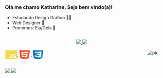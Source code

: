 ### Olá me chamo Katharine, Seja bem vindo(a)!

- Estudando Design Gráfico 👩‍💻
- Web Designer 💛
- Pronomes: Ela/Dela 💜

##

<div align="center">
  <a href="https://github.com/katysmy">
  <img height="180em" src="https://github-readme-stats.vercel.app/api?username=katysmy&show_icons=true&theme=radical&include_all_commits=true&count_private=true"/>
  <img height="180em" src="https://github-readme-stats.vercel.app/api/top-langs/?username=katysmy&layout=compact&langs_count=7&theme=radical"/>
</div>

<div style="display: inline_block"><br>
  <img align="center" alt="Js" height="30" width="40" src="https://raw.githubusercontent.com/devicons/devicon/master/icons/javascript/javascript-plain.svg">
  <img align="center" alt="HTML" height="30" width="40" src="https://raw.githubusercontent.com/devicons/devicon/master/icons/html5/html5-original.svg">
  <img align="center" alt="CSS" height="30" width="40" src="https://raw.githubusercontent.com/devicons/devicon/master/icons/css3/css3-original.svg">
  <img align="right" alt="pic" height="150" style="border-radius:50px;" src="https://discord.com/channels/944308857772064849/944308857772064852/944363846129311805">
</div>

  ##
  
  <div> 
  <a href = "katharinebispo2004@gmail.com"><img src="https://img.shields.io/badge/-Gmail-%23333?style=for-the-badge&logo=gmail&logoColor=white" target="_blank"></a>
  <a href="https://www.linkedin.com/in/katharine-santos-bispo-b62310230" target="_blank"><img src="https://img.shields.io/badge/-LinkedIn-%230077B5?style=for-the-badge&logo=linkedin&logoColor=white" target="_blank"></a> 
    

  </div>   
  
  

    
